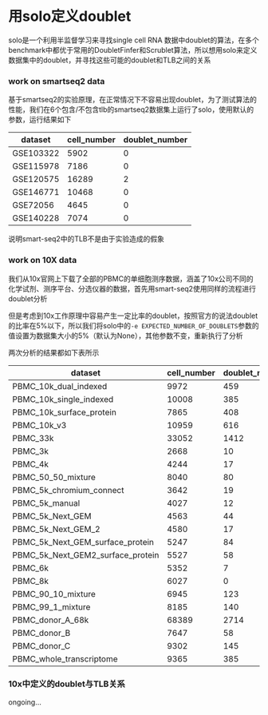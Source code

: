 # 用solo定义doublet

solo是一个利用半监督学习来寻找single cell RNA 数据中doublet的算法，在多个benchmark中都优于常用的DoubletFinfer和Scrublet算法，所以想用solo来定义数据集中的doublet，并寻找这些可能的doublet和TLB之间的关系

### work on smartseq2 data

基于smartseq2的实验原理，在正常情况下不容易出现doublet，为了测试算法的性能，我们在6个包含/不包含tlb的smartseq2数据集上运行了solo，使用默认的参数，运行结果如下

| dataset   | cell_number | doublet_number |
| --------- | ----------- | -------------- |
| GSE103322 | 5902        | 0              |
| GSE115978 | 7186        | 0              |
| GSE120575 | 16289       | 2              |
| GSE146771 | 10468       | 0              |
| GSE72056  | 4645        | 0              |
| GSE140228 | 7074        | 0              |

说明smart-seq2中的TLB不是由于实验造成的假象

### work on 10X data

我们从10x官网上下载了全部的PBMC的单细胞测序数据，涵盖了10x公司不同的化学试剂、测序平台、分选仪器的数据，首先用smart-seq2使用同样的流程进行doublet分析

但是考虑到10x工作原理中容易产生一定比率的doublet，按照官方的说法doublet的比率在5%以下，所以我们将solo中的`-e EXPECTED_NUMBER_OF_DOUBLETS`参数的值设置为数据集大小的5%（默认为None），其他参数不变，重新执行了分析

两次分析的结果都如下表所示

| dataset                           | cell_number | doublet_number_without_expect | doublet_ratio_without_expect | doublet_number_with_expect | doublet_ratio_with_expect |
| --------------------------------- | ----------- | ----------------------------- | ---------------------------- | -------------------------- | ------------------------- |
| PBMC_10k_dual_indexed             | 9972        | 459                           | 4.60                         | 498                        | 4.99                      |
| PBMC_10k_single_indexed           | 10008       | 385                           | 3.85                         | 500                        | 5.00                      |
| PBMC_10k_surface_protein          | 7865        | 408                           | 5.19                         | 393                        | 5.00                      |
| PBMC_10k_v3                       | 10959       | 616                           | 5.62                         | 547                        | 4.99                      |
| PBMC_33k                          | 33052       | 1412                          | 4.27                         | 1652                       | 5.00                      |
| PBMC_3k                           | 2668        | 10                            | 0.37                         | 133                        | 4.99                      |
| PBMC_4k                           | 4244        | 17                            | 0.40                         | 212                        | 5.00                      |
| PBMC_50_50_mixture                | 8040        | 80                            | 1.00                         | 402                        | 5.00                      |
| PBMC_5k_chromium_connect          | 3642        | 19                            | 0.52                         | 182                        | 5.00                      |
| PBMC_5k_manual                    | 4027        | 12                            | 0.30                         | 201                        | 4.99                      |
| PBMC_5k_Next_GEM                  | 4563        | 44                            | 0.96                         | 228                        | 5.00                      |
| PBMC_5k_Next_GEM_2                | 4580        | 17                            | 0.37                         | 229                        | 5.00                      |
| PBMC_5k_Next_GEM_surface_protein  | 5247        | 84                            | 1.60                         | 262                        | 4.99                      |
| PBMC_5k_Next_GEM2_surface_protein | 5527        | 58                            | 1.05                         | 276                        | 4.99                      |
| PBMC_6k                           | 5352        | 7                             | 0.13                         | 267                        | 4.99                      |
| PBMC_8k                           | 6027        | 0                             | 0.00                         | 301                        | 4.99                      |
| PBMC_90_10_mixture                | 6945        | 123                           | 1.77                         | 347                        | 5.00                      |
| PBMC_99_1_mixture                 | 8185        | 140                           | 1.71                         | 409                        | 5.00                      |
| PBMC_donor_A_68k                  | 68389       | 2714                          | 3.97                         | 3419                       | 5.00                      |
| PBMC_donor_B                      | 7647        | 58                            | 0.76                         | 382                        | 5.00                      |
| PBMC_donor_C                      | 9302        | 145                           | 1.56                         | 465                        | 5.00                      |
| PBMC_whole_transcriptome          | 9365        | 385                           | 4.11                         | 468                        | 5.00                      |

### 10x中定义的doublet与TLB关系

ongoing...